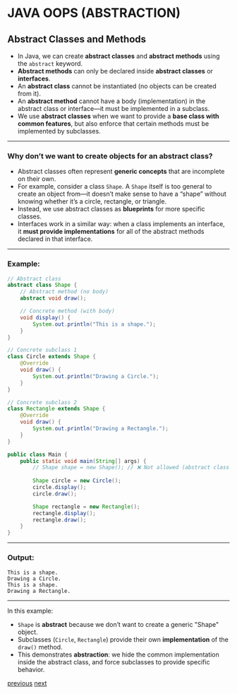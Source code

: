 # JAVA OOPS (ABSTRACTION)

## Abstract Classes and Methods

* In Java, we can create **abstract classes** and **abstract methods** using the `abstract` keyword.
* **Abstract methods** can only be declared inside **abstract classes** or **interfaces**.
* An **abstract class** cannot be instantiated (no objects can be created from it).
* An **abstract method** cannot have a body (implementation) in the abstract class or interface—it must be implemented in a subclass.
* We use **abstract classes** when we want to provide a **base class with common features**, but also enforce that certain methods must be implemented by subclasses.

---

### Why don’t we want to create objects for an abstract class?

* Abstract classes often represent **generic concepts** that are incomplete on their own.
* For example, consider a class `Shape`. A `Shape` itself is too general to create an object from—it doesn’t make sense to have a “shape” without knowing whether it’s a circle, rectangle, or triangle.
* Instead, we use abstract classes as **blueprints** for more specific classes.
* Interfaces work in a similar way: when a class implements an interface, it **must provide implementations** for all of the abstract methods declared in that interface.

---

### Example:

```java
// Abstract class
abstract class Shape {
    // Abstract method (no body)
    abstract void draw();

    // Concrete method (with body)
    void display() {
        System.out.println("This is a shape.");
    }
}

// Concrete subclass 1
class Circle extends Shape {
    @Override
    void draw() {
        System.out.println("Drawing a Circle.");
    }
}

// Concrete subclass 2
class Rectangle extends Shape {
    @Override
    void draw() {
        System.out.println("Drawing a Rectangle.");
    }
}

public class Main {
    public static void main(String[] args) {
        // Shape shape = new Shape(); // ❌ Not allowed (abstract class)
        
        Shape circle = new Circle();
        circle.display();
        circle.draw();

        Shape rectangle = new Rectangle();
        rectangle.display();
        rectangle.draw();
    }
}
```

---

### Output:

```
This is a shape.
Drawing a Circle.
This is a shape.
Drawing a Rectangle.
```

---

In this example:

* `Shape` is **abstract** because we don’t want to create a generic "Shape" object.
* Subclasses (`Circle`, `Rectangle`) provide their own **implementation** of the `draw()` method.
* This demonstrates **abstraction**: we hide the common implementation inside the abstract class, and force subclasses to provide specific behavior.

[previous](javaabstraction1.md)
[next](javaarrays1.md)
